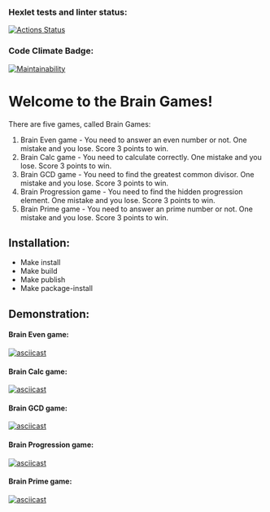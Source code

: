 ### Hexlet tests and linter status:
[![Actions Status](https://github.com/Vinegarfretsaw/python-project-49/workflows/hexlet-check/badge.svg)](https://github.com/Vinegarfretsaw/python-project-49/actions)

### Code Climate Badge:
[![Maintainability](https://api.codeclimate.com/v1/badges/c188435b5a1beeb34b46/maintainability)](https://codeclimate.com/github/Vinegarfretsaw/python-project-49/maintainability)

# Welcome to the Brain Games!

There are five games, called Brain Games:
1. Brain Even game - You need to answer an even number or not. One mistake and you lose. Score 3 points to win.
2. Brain Calc game - You need to calculate correctly. One mistake and you lose. Score 3 points to win.
3. Brain GCD game - You need to find the greatest common divisor. One mistake and you lose. Score 3 points to win.
4. Brain Progression game - You need to find the hidden progression element. One mistake and you lose. Score 3 points to win.
5. Brain Prime game - You need to answer an prime number or not. One mistake and you lose. Score 3 points to win.

## Installation:
- Make install
- Make build
- Make publish
- Make package-install

## Demonstration:
#### Brain Even game:
[![asciicast](https://asciinema.org/a/559384.svg)](https://asciinema.org/a/559384)

#### Brain Calc game:
[![asciicast](https://asciinema.org/a/559385.svg)](https://asciinema.org/a/559385)

#### Brain GCD game:
[![asciicast](https://asciinema.org/a/559387.svg)](https://asciinema.org/a/559387)

#### Brain Progression game:
[![asciicast](https://asciinema.org/a/559928.svg)](https://asciinema.org/a/559928)

#### Brain Prime game:
[![asciicast](https://asciinema.org/a/559931.svg)](https://asciinema.org/a/559931)
